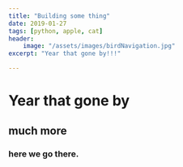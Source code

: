 ```yaml
---
title: "Building some thing"
date: 2019-01-27
tags: [python, apple, cat]
header:
    image: "/assets/images/birdNavigation.jpg"
excerpt: "Year that gone by!!!"

---
```


# Year that gone by

## much more

### here we go there.

